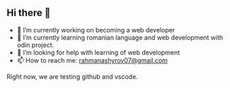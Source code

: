 ## Hi there 👋


- 🔭 I’m currently working on becoming a web developer
- 🌱 I’m currently learning romanian language and web development with odin project.
- 🤔 I’m looking for help with learning of web development
- 📫 How to reach me: rahmanashyrov07@gmail.com
<!-- - 😄 Pronouns: ... -->
<!-- - ⚡ Fun fact: ... -->
<!-- - 👯 I’m looking to collaborate on  -->
<!-- - 💬 Ask me about ... -->


Right now, we are testing github and vscode.